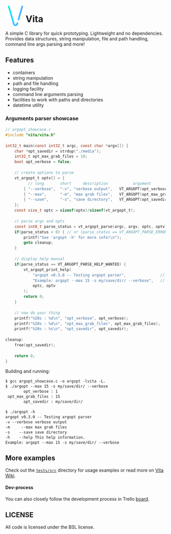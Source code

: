 <img src="imgs/v-flaticon.png" width="64" height="64" align="left"></img>
# Vita

A simple C library for quick prototyping. Lightweight and no dependencies. Provides data structures, string manipulation, file and path handling, command line args parsing and more!

## Features
* containers
* string manipulation
* path and file handling
* logging facility
* command line arguments parsing
* facilities to work with paths and directories
* datetime utility

### Arguments parser showcase
```c
// argopt_showcase.c
#include "vita/vita.h"

int32_t main(const int32_t argc, const char *argv[]) {
    char *opt_savedir = strdup("./media");
    int32_t opt_max_grab_files = 10;
    bool opt_verbose = false;

    // create options to parse
    vt_argopt_t optv[] = {
          // long       short     description           argument               type
        { "--verbose",  "-v", "verbose output",   VT_ARGOPT(opt_verbose),        VT_TYPE_BOOL },
        { "--max",      "-m", "max grab files",   VT_ARGOPT(opt_max_grab_files), VT_TYPE_INT32 },
        { "--save",     "-s", "save directory",   VT_ARGOPT(opt_savedir),        VT_TYPE_CSTR },
    };
    const size_t optc = sizeof(optv)/sizeof(vt_argopt_t);

    // parse args and opts
    const int8_t parse_status = vt_argopt_parse(argc, argv, optc, optv);
    if(parse_status < 0) { // or (parse_status == VT_ARGOPT_PARSE_ERROR)
        printf("See 'argopt -h' for more info!\n");
        goto cleanup;
    }

    // display help manual
    if(parse_status == VT_ARGOPT_PARSE_HELP_WANTED) {
        vt_argopt_print_help(
            "argopt v0.3.0 -- Testing argopt parser",               // header
            "Example: argopt --max 15 -s my/save/dir/ --verbose",   // footer
            optc, optv
        );
        return 0;
    }

    // now do your thing
    printf("%20s : %d\n", "opt_verbose", opt_verbose);
    printf("%20s : %d\n", "opt_max_grab_files", opt_max_grab_files);
    printf("%20s : %s\n", "opt_savedir", opt_savedir);

cleanup:
    free(opt_savedir);

    return 0;
}
```

Building and running:
```
$ gcc argopt_showcase.c -o argopt -lvita -L.
$ ./argopt --max 15 -s my/save/dir/ --verbose
        opt_verbose : 1
 opt_max_grab_files : 15
        opt_savedir : my/save/dir/

$ ./argopt -h
argopt v0.3.0 -- Testing argopt parser
-v --verbose verbose output
-m     --max max grab files
-s    --save save directory
-h    --help This help information.
Example: argopt --max 15 -s my/save/dir/ --verbose
```

## More examples
Check out the [`tests/src`](tests/src) directory for usage examples or read more on [Vita Wiki](docs/wiki/VITA.md).

#### Dev-process
You can also closely follow the development process in Trello [board](https://trello.com/b/MFeDGO8u/vita).

## LICENSE
All code is licensed under the BSL license.

